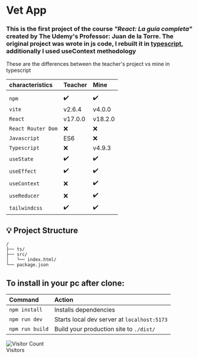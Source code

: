 <link href="js/styles.css" rel="stylesheet"></link>
<h1>Vet App</h1>

### This is the first project of the course _"React: La guía completa"_ created by The Udemy's Professor: Juan de la Torre. The original project was wrote in js code, I rebuilt it in <a href="https://github.com/dialmonsalve/React-06VetApp/tree/master/src" class="language--ts">typescript</a>, additionally I used useContext methodology  

These are the differences between the teacher's project vs mine in typescript
 

| 	characteristics	|		Teacher	|		Mine	|
| :-----------------|:----------|:--------|
|										|						|					|
| `npm	`			      |		✔️			|	✔️		 |
| `vite` 			      |		v2.6.4  |	v4.0.0 	|
| `React`		 		    |		v17.0.0	|	v18.2.0	|
| `React Router Dom`|			❌		 |		❌	 |
| `Javascript`			|		ES6			|	 ❌  	|
| `Typescript`			|		❌			 | v4.9.3	|
| `useState`				|		✔️			|   ✔️	 |
| `useEffect`				|		✔️		  |  	✔️   |
| `useContext`			|		❌ 		  |  	✔️   |
| `useReducer`			|		❌ 		  |  	✔️   |
| `tailwindcss`			|		✔️			|   ✔️   |


## 💡 Project Structure

<div class="path-ts">

```
/
├── ts/
├── src/
│   └── index.html/
└── package.json
```

</div>
  
## To install in your pc after clone:  

| Command                | Action                                           |
| :--------------------- | :----------------------------------------------- |
| `npm install`          | Installs dependencies                            |
| `npm run dev`          | Starts local dev server at `localhost:5173`      |
| `npm run build`        | Build your production site to `./dist/`          |  

![Visitor Count](https://profile-counter.glitch.me/dialmonsalve/count.svg)  
Visitors